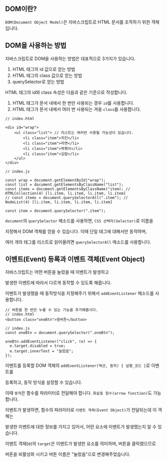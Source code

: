 ## DOM이란?

`DOM(Document Object Model)`은 자바스크립트로 HTML 문서를 조작하기 위한 객체입니다.

## DOM을 사용하는 방법

자바스크립트로 DOM을 사용하는 방법은 대표적으로 3가지가 있습니다.

1. HTML 태그의 id 값으로 얻는 방법
2. HTML 태그의 class 값으로 얻는 방법
3. querySelector로 얻는 방법

HTML 태그의 id와 class 속성은 다음과 같은 기준으로 작성합니다.

1. HTML 태그가 문서 내에서 한 번만 사용되는 경우 `id`를 사용합니다.
2. HTML 태그가 문서 내에서 여러 번 사용되는 겨웅 `class`를 사용합니다.

```
// index.html

<div id="wrap">
    <ul class="list"> // 리스트는 여러번 사용될 가능성이 있습니다.
        <li class="item">치킨</li>
        <li class="item">라면</li>
        <li class="item">떡볶이</li>
        <li class="item">김밥</li>
    </ul>
</div>

// index.js

const wrap = document.getElementById("wrap");
const list = document.getElementsByClassName("list");
const items = document.getElementsByClassName("item); // HTMLCollection(4) [li.item, li.item, li.item, li.item]
// const items = document.querySelectorAll(".item"); // NodeList(4) [li.item, li.item, li.item, li.item]

const item = document.querySelector(".item");
```

`document`의 `querySelector` 메소드를 사용하면, `CSS 선택자(Selector)`로 이름을

지정해서 DOM 객체를 얻을 수 있습니다. 이때 단일 태그에 대해서만 동작하며,

여러 개의 태그를 리스트로 읽어올려면 `querySelectorAll` 메소드를 사용합니다.

## 이벤트(Event) 등록과 이벤트 객체(Event Object)

자바스크립트는 어떤 버튼을 눌렀을 때 이벤트가 발생하고

발생한 이벤트에 따라서 다르게 동작할 수 있도록 해줍니다.

이벤트가 발생했을 때 동작방식을 지정해주기 위해서 `addEventListener` 메소드를 사용합니다.

```
// 버튼을 한 번만 누를 수 있는 기능을 추가해봅시다.
// index.html
<button class="oneBtn">원버튼</button>

// index.js
const oneBtn = document.querySelector(".oneBtn");

oneBtn.addEventListener("click", (e) => {
  e.target.disabled = true;
  e.target.innerText = "눌렀음";
});
```

이벤트를 등록할 DOM 객체의 `addEventListener(액션, 동작) { 실행_코드 }`로 이벤트를

등록하고, 동작 방식을 설정할 수 있습니다.

이때 `동작`은 함수를 파라미터로 전달해야 합니다. `화살표 함수(arrow function)`도 가능합니다.

이벤트가 발생하면, 함수의 파라미터로 `이벤트 객체(Event Object)`가 전달되는데 이 객체는

발생한 이벤트에 대한 정보를 가지고 있어서, 어떤 요소에 이벤트가 발생했는지 알 수 있습니다.

이벤트 객체(e)의 `target`은 이벤트가 발생한 요소를 의미하며, 버튼을 클릭했으므로

버튼을 비활성화 시키고 버튼 이름은 "눌렀음"으로 변경해주었습니다.
